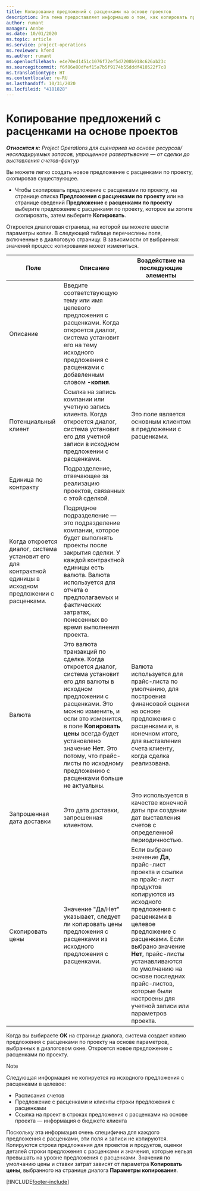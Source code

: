 ```yaml
---
title: Копирование предложений с расценками на основе проектов
description: Эта тема предоставляет информацию о том, как копировать предложения с расценками на основе проекта в Project Operations.
author: rumant
manager: Annbe
ms.date: 10/01/2020
ms.topic: article
ms.service: project-operations
ms.reviewer: kfend
ms.author: rumant
ms.openlocfilehash: e4e70ed1451c1076f72ef5d7200b918c626ab23c
ms.sourcegitcommit: f6f86e80dfef15a7b5f9174b55dddf410522f7c8
ms.translationtype: HT
ms.contentlocale: ru-RU
ms.lasthandoff: 10/31/2020
ms.locfileid: "4181828"
---
```

# <a name="copy-project-based-quotes"></a>Копирование предложений с расценками на основе проектов

_**Относится к:** Project Operations для сценариев на основе ресурсов/нескладируемых запасов, упрощенное развертывание — от сделки до выставления счетов-фактур_

Вы можете легко создать новое предложение с расценками по проекту, скопировав существующее. 

- Чтобы скопировать предложение с расценками по проекту, на странице списка **Предложения с расценками по проекту** или на странице сведений **Предложение с расценками по проекту** выберите предложение с расценками по проекту, которое вы хотите скопировать, затем выберите **Копировать**.

Откроется диалоговая страница, на которой вы можете ввести параметры копии. В следующей таблице перечислены поля, включенные в диалоговую страницу. В зависимости от выбранных значений процесс копирования может измениться.

| **Поле** | **Описание** | **Воздействие на последующие элементы** |
| --- | --- | --- |
| Описание | Введите соответствующую тему или имя целевого предложения с расценками. Когда откроется диалог, система установит его на тему исходного предложения с расценками с добавленным словом **-копия**. | |
| Потенциальный клиент | Ссылка на запись компании или учетную запись клиента. Когда откроется диалог, система установит его для учетной записи в исходном предложении с расценками. | Это поле является основным клиентом в предложении с расценками. |
| Единица по контракту | Подразделение, отвечающее за реализацию проектов, связанных с этой сделкой.
Когда откроется диалог, система установит его для контрактной единицы в исходном предложении с расценками. | Подрядное подразделение — это подразделение компании, которое будет выполнять проекты после закрытия сделки. У каждой контрактной единицы есть валюта. Валюта используется для отчета о предполагаемых и фактических затратах, понесенных во время выполнения проекта. |
| Валюта | Это валюта транзакций по сделке. Когда откроется диалог, система установит его для валюты в исходном предложении с расценками. Это можно изменить, и если это изменится, в поле **Копировать цены** всегда будет установлено значение **Нет**. Это потому, что прайс-листы по исходному предложению с расценками больше не актуальны. | Валюта используется для прайс-листа по умолчанию, для построения финансовой оценки на основе предложения с расценками и, в конечном итоге, для выставления счета клиенту, когда сделка реализована. |
| Запрошенная дата доставки | Это дата доставки, запрошенная клиентом. | Это используется в качестве конечной даты при создании дат выставления счетов с определенной периодичностью. |
| Скопировать цены | Значение "Да/Нет" указывает, следует ли копировать цены предложения с расценками из исходного предложения с расценками. | Если выбрано значение **Да**, прайс-лист проекта и ссылки на прайс-лист продуктов копируются из исходного предложения с расценками в целевое предложение с расценками. Если выбрано значение **Нет**, прайс-листы устанавливаются по умолчанию на основе последних прайс-листов, которые были настроены для учетной записи или параметров проекта. |

Когда вы выбираете **ОК** на странице диалога, система создает копию предложения с расценками по проекту на основе параметров, выбранных в диалоговом окне. Откроется новое предложение с расценками по проекту. 

> [!NOTE]
> Следующая информация не копируется из исходного предложения с расценками в целевое:
>
> - Расписания счетов
> - Предложение с расценками и клиенты строки предложения с расценками
> - Ссылка на проект в строках предложения с расценками на основе проекта — информация о бюджете клиента
>
>Поскольку эта информация очень специфична для каждого предложения с расценками, эти поля и записи не копируются. Копируются строки предложения для проектов и продуктов, оценки деталей строки предложения с расценками и значения, которые нельзя превышать на уровне предложения с расценками. Значения по умолчанию цены и ставки затрат зависят от параметра **Копировать цены**, выбранного на странице диалога **Параметры копирования**.


[!INCLUDE[footer-include](../includes/footer-banner.md)]